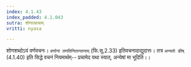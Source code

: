 ```yaml
---
index: 4.1.43
index_padded: 4.1.043
sutra: शोणात्प्राचाम्
vritti: nyasa

---
```

शोणशब्दोऽयं वर्णवचनः। `वर्णानां तणतिनितान्तानाम्` (फि.सू.2.33) इतिवचनादाद्युदात्तः। तत्र `अन्यतो ङीष्` (4.1.40) इति सिद्धे वचनं नियमार्थम्-- प्रचामेद यथा स्यात्, अन्येषां मा भूदिति।।